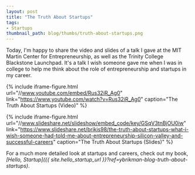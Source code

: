 ```yaml
---
layout: post
title: "The Truth About Startups"
tags:
- Startups
thumbnail_path: blog/thumbs/truth-about-startups.png
---
```


Today, I'm happy to share the video and slides of a talk I gave at the MIT Martin Center for Entrepreneurship, as well
as the Trinity College Blackstone Launchpad. It's a talk I wish someone gave me when I was in college to help me think 
about the role of entrepreneurship and startups in my career.

{% include iframe-figure.html url="//www.youtube.com/embed/Rus32iR_Ag0" link="https://www.youtube.com/watch?v=Rus32iR_Ag0" caption="The Truth About Startups (Video)" %}

{% include iframe-figure.html url="//www.slideshare.net/slideshow/embed_code/key/GSqV3tnBjOU0iw" link="https://www.slideshare.net/brikis98/the-truth-about-startups-what-i-wish-someone-had-told-me-about-entrepreneurship-silicon-valley-and-successful-careers" caption="The Truth About Startups (Slides)" %}

For a much more detailed look at startups and careers, check out my book, 
*[Hello, Startup]({{ site.hello_startup_url }}?ref=ybrikman-blog-truth-about-startups)*. 
